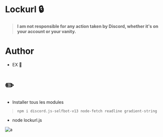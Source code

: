 # Lockurl 🔒

> **I am not responsible for any action taken by Discord, whether it's on your account or your vanity.**

# **Author**
- EX 👑

# ✏️
- Installer tous les modules
> `npm i discord.js-selfbot-v13 node-fetch readline gradient-string`
- node lockurl.js

![a](https://cdn.discordapp.com/attachments/1138957944583635083/1142938892694200441/LockURL-EX.PNG)


